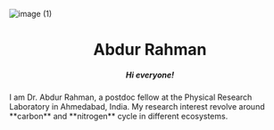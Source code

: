 ![image (1)](https://user-images.githubusercontent.com/116168762/196684466-40ba1559-29d0-4808-a7dc-0aefa5777d1c.jpg)
<h1 align="center">Abdur Rahman</h1>

<h5 align="center">Hi everyone!</h5>
I am Dr. Abdur Rahman, a postdoc fellow at the Physical Research Laboratory in Ahmedabad, India. My research interest revolve around **carbon** and **nitrogen** cycle in different ecosystems. 

